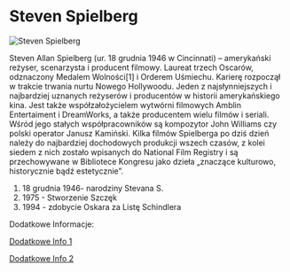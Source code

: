 # Steven Spielberg
![Steven Spielberg](https://fwcdn.pl/ppo/01/06/106/450655_1.7.webp)

Steven Allan Spielberg (ur. 18 grudnia 1946 w Cincinnati) – amerykański reżyser, scenarzysta i producent filmowy. Laureat trzech Oscarów, odznaczony Medalem Wolności[1] i Orderem Uśmiechu. Karierę rozpoczął w trakcie trwania nurtu Nowego Hollywoodu. Jeden z najsłynniejszych i najbardziej uznanych reżyserów i producentów w historii amerykańskiego kina.
Jest także współzałożycielem wytwórni filmowych Amblin Entertaiment i DreamWorks, a także producentem wielu filmów i seriali. Wśród jego stałych współpracowników są kompozytor John Williams czy polski operator Janusz Kamiński. Kilka filmów Spielberga po dziś dzień należy do najbardziej dochodowych produkcji wszech czasów, z kolei siedem z nich zostało wpisanych do National Film Registry i są przechowywane w Bibliotece Kongresu jako dzieła „znaczące kulturowo, historycznie bądź estetycznie”.

1. 18 grudnia 1946- narodziny Stevana S.
2. 1975 - Stworzenie Szczęk
3. 1994 - zdobycie Oskara za Listę Schindlera

Dodatkowe Informacje:

[Dodatkowe Info 1](https://pl.wikipedia.org/wiki/Steven_Spielberg)

[Dodatkowe Info 2](https://www.filmweb.pl/person/Steven+Spielberg-106)
